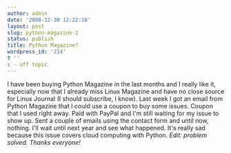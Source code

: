 ```yaml
---
author: admin
date: '2008-12-30 12:22:16'
layout: post
slug: python-magazine-2
status: publish
title: Python Magazine?
wordpress_id: '214'
? ''
: - off topic
---
```


I have been buying Python Magazine in the last months and I really like
it, especially now that I already miss Linux Magazine and have no close
source for Linux Journal (I should subscribe, I know). Last week I got
an email from Python Magazine that I could use a coupon to buy some
issues. Coupon that I used right away. Paid with PayPal and I'm still
waiting for my issue to show up. Sent a couple of emails using the
contact form and until now, nothing. I'll wait until next year and see
what happened. It's really sad because this issue covers cloud computing
with Python. *Edit: problem solved. Thanks everyone!*
